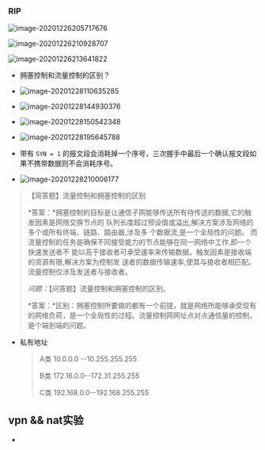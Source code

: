 ### RIP

![image-20201226205717676](https://cdn.jsdelivr.net/gh/smallzhong/picgo-pic-bed/image-20201226205717676.png)

![image-20201226210928707](https://cdn.jsdelivr.net/gh/smallzhong/picgo-pic-bed/image-20201226210928707.png)

![image-20201226213641822](https://cdn.jsdelivr.net/gh/smallzhong/picgo-pic-bed/image-20201226213641822.png)

+ 拥塞控制和流量控制的区别？



+ ![image-20201228110635285](https://cdn.jsdelivr.net/gh/smallzhong/picgo-pic-bed/image-20201228110635285.png)
+ ![image-20201228144930376](https://cdn.jsdelivr.net/gh/smallzhong/picgo-pic-bed/image-20201228144930376.png)
+ ![image-20201228150542348](https://cdn.jsdelivr.net/gh/smallzhong/picgo-pic-bed/image-20201228150542348.png)
+ ![image-20201228195645788](https://cdn.jsdelivr.net/gh/smallzhong/picgo-pic-bed/image-20201228195645788.png)
+ 带有 `SYN = 1` 的报文段会消耗掉一个序号，三次握手中最后一个确认报文段如果不携带数据则不会消耗序号。 
+ ![image-20201228210006177](https://cdn.jsdelivr.net/gh/smallzhong/picgo-pic-bed/image-20201228210006177.png)



>【简答题】流量控制和拥塞控制的区别
>
>*答案：*拥塞控制的目标是让通信子网能够传送所有待传送的数据,它的触发因素是网络交换节点的 队列长度超过预设值或溢出,解决方案涉及网络的多个或所有终端、链路、路由器,涉及多 个数据流,是一个全局性的问题。 而流量控制的任务是确保不同接受能力的节点能够在同一网络中工作,即一个快速发送者不 能以高于接收者可承受速率来传输数据。触发因素是接收端的资源有限,解决方案为控制发 送者的数据传输速率,使其与接收者相匹配。流量控制仅涉及发送者与接收者。
>
>*问题：*【问答题】流量控制和拥塞控制的区别。
>
>*答案：*区别：拥塞控制所要做的都有一个前提，就是网络所能够承受现有的网络负荷，是一个全局性的过程。流量控制网网址点对点通信量的控制，是个端到端的问题。



+ 私有地址

  >A类 10.0.0.0 --10.255.255.255
  >
  >B类 172.16.0.0--172.31.255.255
  >
  >C类 192.168.0.0--192.168.255.255



## vpn && nat实验

+ 